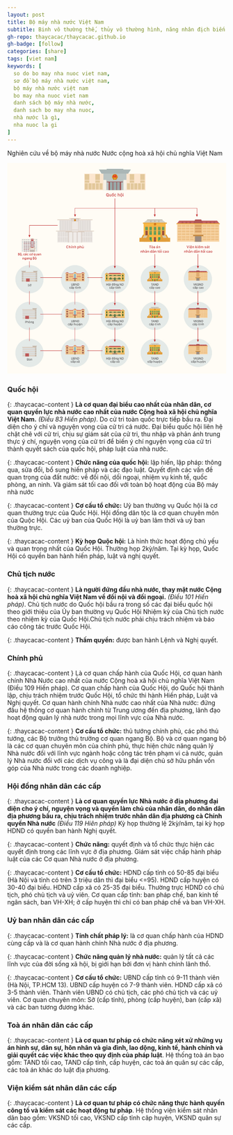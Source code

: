 ```yaml
---
layout: post
title: Bộ máy nhà nước Việt Nam
subtitle: Binh vô thường thế, thủy vô thường hình, năng nhân địch biến hóa nhi thủ thắng giả, vị chi thần...
gh-repo: thaycacac/thaycacac.github.io
gh-badge: [follow]
categories: [share]
tags: [viet nam]
keywords: [
  so do bo may nha nuoc viet nam,
  sơ đồ bộ máy nhà nước việt nam,
  bộ máy nhà nước việt nam
  bo may nha nuoc viet nam
  danh sách bộ máy nhà nước,
  danh sach bo may nha nuoc,
  nhà nước là gì,
  nha nuoc la gi
]
---
```


Nghiên cứu về bộ máy nhà nước Nước cộng hoà xã hội chủ nghĩa Việt Nam

![Bộ máy nhà nước Việt Nam](/assets/img/vietnam/1.jpg)

### Quốc hội

{: .thaycacac-content }
**Là cơ quan đại biểu cao nhất của nhân dân, cơ quan quyền lực nhà nước cao nhất của nước Cộng hoà xã hội chủ nghĩa Việt Nam.** _(Điều 83 Hiến pháp)_. Do cử tri toàn quốc trực tiếp bầu ra. Đại diện cho ý chí và nguyện vọng của cử tri cả nước. Đại biểu quốc hội liên hệ chặt chẽ với cử tri, chịu sự giám sát của cử tri, thu nhập và phản ánh trung thực ý chí, nguyện vọng của cử tri để biến ý chí nguyện vọng của cử tri thành quyết sách của quốc hội, pháp luật của nhà nước.

{: .thaycacac-content }
**Chức năng của quốc hội:** lập hiến, lập pháp: thông qua, sửa đổi, bổ sung hiến pháp và các đạo luật. Quyết định các vấn đề quan trọng của đất nước: về đối nội, dối ngoại, nhiệm vụ kinh tế, quốc phòng, an ninh. Và giám sát tối cao đối với toàn bộ hoạt động của Bộ máy nhà nước

{: .thaycacac-content }
**Cơ cấu tổ chức:** Uỷ ban thường vụ Quốc hội là cơ quan thường trực của Quốc Hội. Hội đồng dân tộc là cơ quan chuyên môn của Quộc Hội. Các uỷ ban của Quốc Hội là uỷ ban lâm thời và uỷ ban thường trực.

{: .thaycacac-content }
**Kỳ họp Quộc hội:** Là hình thức hoạt động chủ yếu và quan trọng nhất của Quốc Hội. Thường họp 2kỳ/năm. Tại kỳ họp, Quốc Hội có quyền ban hành hiến pháp, luật và nghị quyết.

### Chủ tịch nước

{: .thaycacac-content }
**Là người đứng đầu nhà nước, thay mặt nước Cộng hoà xã hội chủ nghĩa Việt Nam về đối nội và đối ngoại.** *(Điều 101 Hiến pháp)*. Chủ tịch nước do Quốc hội bầu ra trong số các đại biểu quốc hội theo giới thiệu của Ủy ban thường vụ Quốc Hội Nhiệm kỳ của Chủ tịch nước theo nhiệm kỳ của Quốc Hội.Chủ tịch nước phải chịu trách nhiệm và báo cáo công tác trước Quốc Hội.

{: .thaycacac-content }
**Thấm quyền:** được ban hành Lệnh và Nghị quyết.

### Chính phủ

{: .thaycacac-content }
Là cơ quan chấp hành của Quốc Hội, cơ quan hành chính Nhà Nước cao nhất của nước Cộng hoà xã hội chủ nghĩa Việt Nam (Điều 109 Hiến pháp). Cơ quan chấp hành của Quốc Hội, do Quốc hội thành lập, chịu trách nhiệm trước Quốc Hội, tổ chức thi hành Hiến pháp, Luật và Nghị quyết. Cơ quan hành chính Nhà nước cao nhất của Nhà nước: đứng đầu hệ thống cơ quan hành chính từ Trung ương đến địa phương, lãnh đạo hoạt động quản lý nhà nước trong mọi lĩnh vực của Nhà nước.

{: .thaycacac-content }
**Cơ cấu tổ chức:** thủ tướng chính phủ, các phó thủ tướng, các Bộ trưởng thủ trưởng cơ quan ngang Bộ. Bộ và cơ quan ngang bộ là các cơ quan chuyên môn của chính phủ, thực hiện chức năng quản lý Nhà nước đối với lĩnh vực ngành hoặc công tác trên phạm vi cả nước, quản lý Nhà nước đối với các dịch vụ công và là đại diện chủ sở hữu phần vốn góp của Nhà nước trong các doanh nghiệp.

### Hội đồng nhân dân các cấp

{: .thaycacac-content }
**Là cơ quan quyền lực Nhà nước ở địa phương đại diện cho ý chí, nguyện vọng và quyền làm chủ của nhân dân, do nhân dân địa phương bầu ra, chịu trách nhiệm trước nhân dân địa phương cà Chính quyền Nhà nước** *(Điều 119 Hiên pháp)* Kỳ họp thường lệ 2kỳ/năm, tại kỳ họp HDND có quyền ban hành Nghị quyết.

{: .thaycacac-content }
**Chức năng:** quyết định và tổ chức thực hiện các quyết định trong các lĩnh vực ở địa phương. Giám sát việc chấp hành pháp luật của các Cơ quan Nhà nước ở địa phương.

{: .thaycacac-content }
**Cơ cấu tổ chức:** HDND cấp tỉnh có 50-85 đại biểu (Hà Nội và tỉnh có trên 3 triệu dân thì đại biểu <=95). HDND cấp huyện có 30-40 đại biểu. HDND cấp xã có 25-35 đại biểu. Thường trực HDND có chủ tịch, phó chủ tịch và uỷ viên. Cơ quan cấp tỉnh: ban pháp chế, ban kinh tế ngân sách, ban VH-XH; ở cấp huyện thì chỉ có ban pháp chế và ban VH-XH.

### Uỷ ban nhân dân các cấp

{: .thaycacac-content }
**Tính chất pháp lý:** là cơ quan chấp hành của HDND cùng cấp và là cơ quan hành chính Nhà nước ở địa phương.

{: .thaycacac-content }
**Chức năng quản lý nhà nước:** quản lý tất cả các lĩnh vực của đời sống xã hội, bị giới hạn bởi đơn vị hành chính lãnh thổ.

{: .thaycacac-content }
**Cơ cấu tổ chức:** UBND cấp tỉnh có 9-11 thành viên (Hà Nội, TP.HCM 13). UBND cấp huyện có 7-9 thành viên. HDND cấp xã có 3-5 thành viên. Thành viên UBND có chủ tịch, các phó chủ tịch và các uỷ viên.  Cơ quan chuyên môn: Sở (cấp tỉnh), phòng (cấp huyện), ban (cấp xã) và các ban tương đương khác.

### Toà án nhân dân các cấp

{: .thaycacac-content }
**Là cơ quan tư pháp có chức năng xét xử những vụ án hình sự, dân sự, hôn nhân và gia đình, lao dộng, kinh tế, hành chính và giải quyết các việc khác theo quy định của pháp luật**. Hệ thống toà án bao gồm: TAND tối cao, TAND cấp tỉnh, cấp huyện, các toà án quân sự các cấp, các toà án khác do luật địa phương.

### Viện kiểm sát nhân dân các cấp

{: .thaycacac-content }
**Là cơ quan tư pháp có chức năng thực hành quyền công tố và kiểm sát các hoạt động tư pháp**. Hệ thống viện kiểm sát nhân dân bao gồm: VKSND tối cao, VKSND cấp tỉnh câp huyện, VKSND quân sự các cấp.
